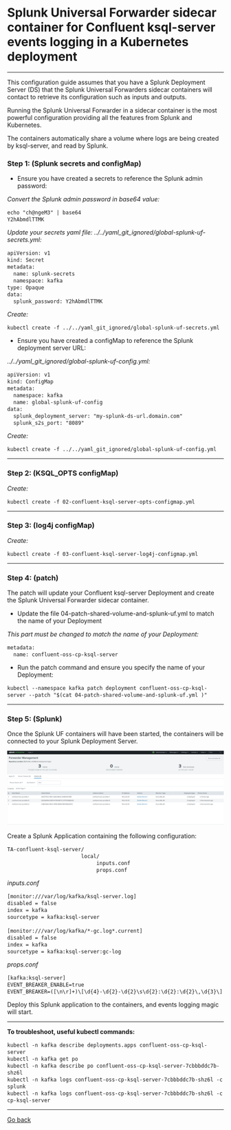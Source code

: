 # Splunk Universal Forwarder sidecar container for Confluent ksql-server events logging in a Kubernetes deployment

--------------------------------------------------------------------------------

This configuration guide assumes that you have a Splunk Deployment Server (DS) that the Splunk Universal Forwarders sidecar containers will contact to retrieve its configuration such as inputs and outputs.

Running the Splunk Universal Forwarder in a sidecar container is the most powerful configuration providing all the features from Splunk and Kubernetes.

The containers automatically share a volume where logs are being created by ksql-server, and read by Splunk.

### Step 1: (Splunk secrets and configMap)

- Ensure you have created a secrets to reference the Splunk admin password:

*Convert the Splunk admin password in base64 value:*

```
echo "ch@ngeM3" | base64
Y2hAbmdlTTMK
```

*Update your secrets yaml file: ../../yaml_git_ignored/global-splunk-uf-secrets.yml:*

```
apiVersion: v1
kind: Secret
metadata:
  name: splunk-secrets
  namespace: kafka
type: Opaque
data:
  splunk_password: Y2hAbmdlTTMK
```

*Create:*

```
kubectl create -f ../../yaml_git_ignored/global-splunk-uf-secrets.yml
```

- Ensure you have created a configMap to reference the Splunk deployment server URL:

*../../yaml_git_ignored/global-splunk-uf-config.yml:*

```
apiVersion: v1
kind: ConfigMap
metadata:
  namespace: kafka
  name: global-splunk-uf-config
data:
  splunk_deployment_server: "my-splunk-ds-url.domain.com"
  splunk_s2s_port: "8089"
```

*Create:*

```
kubectl create -f ../../yaml_git_ignored/global-splunk-uf-config.yml
```

--------------------------------------------------------------------------------

### Step 2: (KSQL_OPTS configMap)

*Create:*

```
kubectl create -f 02-confluent-ksql-server-opts-configmap.yml
```

--------------------------------------------------------------------------------

### Step 3: (log4j configMap)

*Create:*

```
kubectl create -f 03-confluent-ksql-server-log4j-configmap.yml

```

--------------------------------------------------------------------------------

### Step 4: (patch)

The patch will update your Confluent ksql-server Deployment and create the Splunk Universal Forwarder sidecar container.

- Update the file 04-patch-shared-volume-and-splunk-uf.yml to match the name of your Deployment

*This part must be changed to match the name of your Deployment:*

```
metadata:
  name: confluent-oss-cp-ksql-server
```

- Run the patch command and ensure you specify the name of your Deployment:

```
kubectl --namespace kafka patch deployment confluent-oss-cp-ksql-server --patch "$(cat 04-patch-shared-volume-and-splunk-uf.yml )"
```

--------------------------------------------------------------------------------

### Step 5: (Splunk)

Once the Splunk UF containers will have been started, the containers will be connected to your Splunk Deployment Server.

![screen1](../../../docs/img/kafka-brokers-ds.png)

Create a Splunk Application containing the following configuration:

```
TA-confluent-ksql-server/
                        local/
                             inputs.conf
                             props.conf
```

*inputs.conf*

```
[monitor:///var/log/kafka/ksql-server.log]
disabled = false
index = kafka
sourcetype = kafka:ksql-server

[monitor:///var/log/kafka/*-gc.log*.current]
disabled = false
index = kafka
sourcetype = kafka:ksql-server:gc-log
```

*props.conf*

```
[kafka:ksql-server]
EVENT_BREAKER_ENABLE=true
EVENT_BREAKER=([\n\r]+)\[\d{4}-\d{2}-\d{2}\s\d{2}:\d{2}:\d{2}\,\d{3}\]
```

Deploy this Splunk application to the containers, and events logging magic will start.

--------------------------------------------------------------------------------

**To troubleshoot, useful kubectl commands:**

```
kubectl -n kafka describe deployments.apps confluent-oss-cp-ksql-server
kubectl -n kafka get po
kubectl -n kafka describe po confluent-oss-cp-ksql-server-7cbbbddc7b-shz6l
kubectl -n kafka logs confluent-oss-cp-ksql-server-7cbbbddc7b-shz6l -c splunk
kubectl -n kafka logs confluent-oss-cp-ksql-server-7cbbbddc7b-shz6l -c cp-ksql-server
```

--------------
[Go back](../)